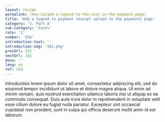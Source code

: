 ```yaml
---
layout: recipe
permalink: /how-to/add-a-legend-to-the-cost-in-the-payment-page/
title: 'Add a legend to payment receipt upload in the payments page'
category: '1. Part A'
sub-category: 'Costs'
rate: '2'
number: '154'
introduction-text: ''
introduction-img: '101.png'
prevUrl: 153
nextUrl: 155
done: ''
lang: en
ref: 154
---
```


Introduction lorem ipsum dolor sit amet, consectetur adipiscing elit, sed do eiusmod tempor incididunt ut labore et dolore magna aliqua. Ut enim ad minim veniam, quis nostrud exercitation ullamco laboris nisi ut aliquip ex ea commodo consequat. Duis aute irure dolor in reprehenderit in voluptate velit esse cillum dolore eu fugiat nulla pariatur. Excepteur sint occaecat cupidatat non proident, sunt in culpa qui officia deserunt mollit anim id est laborum.


